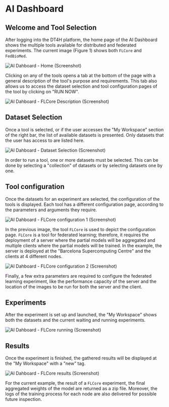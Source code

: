 # AI Dashboard


## Welcome and Tool Selection

After logging into the DT4H platform, the home page of the AI Dashboard shows the multiple tools available for distributed and federated experiments. The current image (Figure 1) shows both `FLCore` and `FedBioMed`.

![AI Dahboard - Home (Screenshot)](/assets/images/aidashboard-openvre-1.jpeg)

Clicking on any of the tools opens a tab at the bottom of the page with a general description of the tool's purpose and requirements. This tab also allows us to access the dataset selection and tool configuration pages of the tool by clicking on "RUN NOW".

![AI Dahboard - FLCore Description (Screenshot)](/assets/images/aidashboard-openvre-flcore-2.jpeg)

## Dataset Selection

Once a tool is selected, or if the user accesses the "My Workspace" section of the right bar, the list of available datasets is presented. Only datasets that the user has access to are listed here. 

![AI Dahboard - Dataset Selection (Screenshot)](/assets/images/aidashboard-openvre-datasets-3.jpeg)

In order to run a tool, one or more datasets must be selected. This can be done by selecting a "collection" of datasets or by selecting datasets one by one.

## Tool configuration

Once the datasets for an experiment are selected, the configuration of the tools is displayed. Each tool has a different configuration page, according to the parameters and arguments they require.

![AI Dahboard - FLCore configuration 1 (Screenshot)](/assets/images/aidashboard-openvre-flcoreconfig-4.jpeg)

In the previous image, the tool `FLCore` is used to depict the configuration page. `FLCore` is a tool for federated learning; therefore, it requires the deployment of a server where the partial models will be aggregated and multiple clients where the partial models will be trained. In the example, the server is deployed at the "Barcelona Supercomputing Centre" and the clients at 4 different nodes.

![AI Dahboard - FLCore configuration 2 (Screenshot)](/assets/images/aidashboard-openvre-flcoreconfig-5.jpeg)

Finally, a few extra parameters are required to configure the federated learning experiment, like the performance capacity of the server and the location of the images to be run for both the server and the client.

## Experiments

After the experiment is set up and launched, the "My Workspace" shows both the datasets and the current waiting and running experiments.

![AI Dahboard - FLCore running (Screenshot)](/assets/images/aidashboard-openvre-running-6.jpeg)

## Results

Once the experiment is finished, the gathered results will be displayed at the "My Workspace" with a "new" tag.

![AI Dahboard - FLCore results (Screenshot)](/assets/images/aidashboard-openvre-results-7.jpeg)

For the current example, the result of a `FLCore` experiment, the final aggregated weights of the model are returned as a zip file. Moreover, the logs of the training process for each node are also delivered for possible future inspection.